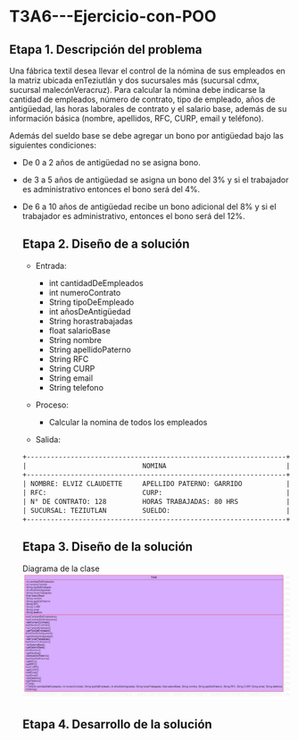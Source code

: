 # T3A6---Ejercicio-con-POO

## Etapa 1. Descripción del problema
Una fábrica textil desea llevar el control de la nómina de sus empleados
en la matriz ubicada enTeziutlán y dos sucursales más (sucursal cdmx,
sucursal malecónVeracruz). Para calcular la nómina debe indicarse la 
cantidad de empleados, número de contrato, tipo de empleado, años de 
antigüedad, las horas laborales de contrato y el salario base, además
de su información básica (nombre, apellidos, RFC, CURP, email y teléfono).

Además del sueldo base se debe agregar un bono por antigüedad bajo las 
siguientes condiciones:

- De 0 a 2 años de antigüedad no se asigna bono.
- de 3 a 5 años de antigüedad se asigna un bono del 3% y si el trabajador es administrativo entonces
  el bono será del 4%.
- De 6 a 10 años de antigüedad recibe un bono adicional del 8% y si el trabajador es administrativo,
  entonces el bono será del 12%.
  
  ## Etapa 2. Diseño de a solución
  - Entrada:
    - int cantidadDeEmpleados
    - int numeroContrato
    - String tipoDeEmpleado
    - int añosDeAntigüedad
    - String horastrabajadas
    - float salarioBase
    - String nombre
    - String apellidoPaterno
    - String RFC
    - String CURP
    - String email
    - String telefono
    
  - Proceso:
    - Calcular la nomina de todos los empleados 
  
  - Salida:
  ~~~
  +-----------------------------------------------------------------+
  |                             NOMINA                              |
  +-----------------------------------------------------------------+
  | NOMBRE: ELVIZ CLAUDETTE     APELLIDO PATERNO: GARRIDO           |
  | RFC:                        CURP:                               |
  | N° DE CONTRATO: 128         HORAS TRABAJADAS: 80 HRS            |
  | SUCURSAL: TEZIUTLAN         SUELDO:                             |
  +-----------------------------------------------------------------+
  
  ~~~
  
  ## Etapa 3. Diseño de la solución
  Diagrama de la clase
  ![](https://github.com/ElvizClaudette/T3A6---Ejercicio-con-POO/blob/main/T3A6.png)
  
  ## Etapa 4. Desarrollo de la solución
  
